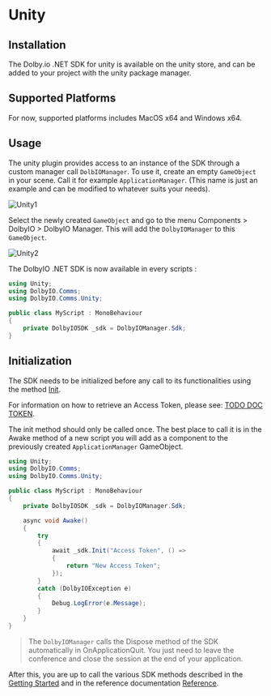 # Unity

## Installation

The Dolby.io .NET SDK for unity is available on the unity store, and can be added to your project with the unity package manager.

## Supported Platforms

For now, supported platforms includes MacOS x64 and Windows x64.

## Usage

The unity plugin provides access to an instance of the SDK through a custom manager call `DolbIOManager`. To use it, create an empty `GameObject` in your scene. Call it for example `ApplicationManager`. (This name is just an example and can be modified to whatever suits your needs).

![Unity1](~/images/unity_1.png)

Select the newly created `GameObject` and go to the menu Components > DolbyIO > DolbyIO Manager. This will add the `DolbyIOManager` to this `GameObject`.

![Unity2](~/images/unity_2.png)

The DolbyIO .NET SDK is now available in every scripts :

```cs
using Unity;
using DolbyIO.Comms;
using DolbyIO.Comms.Unity;

public class MyScript : MonoBehaviour
{
    private DolbyIOSDK _sdk = DolbyIOManager.Sdk;
}
```

## Initialization

The SDK needs to be initialized before any call to its functionalities using the method [Init](xref:DolbyIO.Comms.DolbyIOSDK#DolbyIO_Comms_DolbyIOSDK_Init_System_String_DolbyIO_Comms_RefreshTokenCallBack_).

For information on how to retrieve an Access Token, please see: [TODO DOC TOKEN]().

The init method should only be called once. The best place to call it is in the Awake method of a new script you will add as a component to the previously created `ApplicationManager` GameObject.

```cs
using Unity;
using DolbyIO.Comms;
using DolbyIO.Comms.Unity;

public class MyScript : MonoBehaviour
{
    private DolbyIOSDK _sdk = DolbyIOManager.Sdk;

    async void Awake()
    {
        try
        {
            await _sdk.Init("Access Token", () => 
            {
                return "New Access Token";
            });
        }
        catch (DolbyIOException e)
        {
            Debug.LogError(e.Message);
        }
    }
}
```

>The `DolbyIOManager` calls the Dispose method of the SDK automatically in OnApplicationQuit. You just need to leave the conference and close the session at the end of your application.

After this, you are up to call the various SDK methods described in the [Getting Started](./started.md) and in the reference documentation [Reference](/documentation/api/DolbyIO.Comms.Services.html).